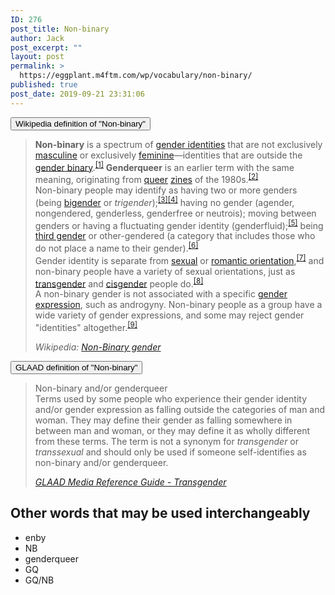 ```yaml
---
ID: 276
post_title: Non-binary
author: Jack
post_excerpt: ""
layout: post
permalink: >
  https://eggplant.m4ftm.com/wp/vocabulary/non-binary/
published: true
post_date: 2019-09-21 23:31:06
---
```

<!-- wp:kadence/accordion {"uniqueID":"_3f25d7-c7","paneCount":3,"startCollapsed":true,"linkPaneCollapse":false,"contentBorder":[0,0,0,0],"titleStyles":[{"size":[18,"",""],"sizeType":"px","lineHeight":[24,"",""],"lineType":"px","letterSpacing":"","family":"","google":"","style":"","weight":"","variant":"","subset":"","loadGoogle":true,"padding":[10,14,10,14],"marginTop":0,"color":"#555555","background":"#f2f2f2","border":["#555555","#555555","#555555","#555555"],"borderRadius":[0,0,0,0],"borderWidth":[0,0,0,0],"colorHover":"#444444","backgroundHover":"#eeeeee","borderHover":["#eeeeee","#eeeeee","#eeeeee","#eeeeee"],"colorActive":"#ffffff","backgroundActive":"#444444","borderActive":["#444444","#444444","#444444","#444444"],"textTransform":""}]} -->
<div class="wp-block-kadence-accordion alignnone"><div class="kt-accordion-wrap kt-accordion-wrap kt-accordion-id_3f25d7-c7 kt-accordion-has-3-panes kt-active-pane-0 kt-accordion-block kt-pane-header-alignment-left kt-accodion-icon-style-basic kt-accodion-icon-side-right" style="max-width:none"><div class="kt-accordion-inner-wrap" data-allow-multiple-open="true" data-start-open="none"><!-- wp:kadence/pane {"uniqueID":"_16caa6-68"} -->
<div class="wp-block-kadence-pane kt-accordion-pane kt-accordion-pane-1 kt-pane_16caa6-68"><div class="kt-accordion-header-wrap"><button class="kt-blocks-accordion-header kt-acccordion-button-label-show"><div class="kt-blocks-accordion-title-wrap"><span class="kt-blocks-accordion-title">Wikipedia definition of "Non-binary"</span></div><div class="kt-blocks-accordion-icon-trigger"></div></button></div><div class="kt-accordion-panel"><div class="kt-accordion-panel-inner"><!-- wp:quote {"className":"is-style-default"} -->
<blockquote class="wp-block-quote is-style-default"><p><strong>Non-binary</strong> is a spectrum of <a href="https://en.wikipedia.org/wiki/Gender_identity">gender identities</a> that are not exclusively <a href="https://en.wikipedia.org/wiki/Masculine">masculine</a> or exclusively <a href="https://en.wikipedia.org/wiki/Feminine">feminine</a>‍—‌identities that are outside the <a href="https://en.wikipedia.org/wiki/Gender_binary">gender binary</a>.<sup><a href="https://en.wikipedia.org/wiki/Non-binary_gender#cite_note-1">[1]</a></sup> <strong>Genderqueer</strong> is an earlier term with the same meaning, originating from <a href="https://en.wikipedia.org/wiki/Queer">queer</a> <a href="https://en.wikipedia.org/wiki/Zine">zines</a> of the 1980s.<sup><a href="https://en.wikipedia.org/wiki/Non-binary_gender#cite_note-2">[2]</a></sup> <br>Non-binary people may identify as having two or more genders (being <a href="https://en.wikipedia.org/wiki/Bigender">bigender</a> or <em>trigender</em>);<sup><a href="https://en.wikipedia.org/wiki/Non-binary_gender#cite_note-Bosson-2018-3">[3]</a><a href="https://en.wikipedia.org/wiki/Non-binary_gender#cite_note-Whyte-4">[4]</a></sup>  having no gender (agender, nongendered, genderless, genderfree or  neutrois); moving between genders or having a fluctuating gender  identity (genderfluid);<sup><a href="https://en.wikipedia.org/wiki/Non-binary_gender#cite_note-5">[5]</a></sup> being <a href="https://en.wikipedia.org/wiki/Third_gender">third gender</a> or other-gendered (a category that includes those who do not place a name to their gender).<sup><a href="https://en.wikipedia.org/wiki/Non-binary_gender#cite_note-6">[6]</a></sup> <br>Gender identity is separate from <a href="https://en.wikipedia.org/wiki/Sexual_orientation">sexual</a> or <a href="https://en.wikipedia.org/wiki/Romantic_orientation">romantic orientation</a>,<sup><a href="https://en.wikipedia.org/wiki/Non-binary_gender#cite_note-glaad_transgender-7">[7]</a></sup> and non-binary people have a variety of sexual orientations, just as <a href="https://en.wikipedia.org/wiki/Transgender">transgender</a> and <a href="https://en.wikipedia.org/wiki/Cisgender">cisgender</a> people do.<sup><a href="https://en.wikipedia.org/wiki/Non-binary_gender#cite_note-8">[8]</a></sup> <br>A non-binary gender is not associated with a specific <a href="https://en.wikipedia.org/wiki/Gender_expression">gender expression</a>,  such as androgyny. Non-binary people as a group have a wide variety of  gender expressions, and some may reject gender "identities" altogether.<sup><a href="https://en.wikipedia.org/wiki/Non-binary_gender#cite_note-Schorn-9">[9]</a></sup> </p><cite>Wikipedia:  <a href="https://en.wikipedia.org/wiki/Non-binary_gender">Non-Binary gender</a></cite></blockquote>
<!-- /wp:quote -->

<!-- wp:paragraph -->
<p></p>
<!-- /wp:paragraph --></div></div></div>
<!-- /wp:kadence/pane -->

<!-- wp:kadence/pane {"id":3,"uniqueID":"_02cab0-61"} -->
<div class="wp-block-kadence-pane kt-accordion-pane kt-accordion-pane-3 kt-pane_02cab0-61"><div class="kt-accordion-header-wrap"><button class="kt-blocks-accordion-header kt-acccordion-button-label-show"><div class="kt-blocks-accordion-title-wrap"><span class="kt-blocks-accordion-title">GLAAD definition of "Non-binary"</span></div><div class="kt-blocks-accordion-icon-trigger"></div></button></div><div class="kt-accordion-panel"><div class="kt-accordion-panel-inner"><!-- wp:quote -->
<blockquote class="wp-block-quote"><p>Non-binary and/or genderqueer<br>Terms used by some people who  experience their gender identity and/or gender expression as falling  outside the categories of man and woman. They may define their gender as  falling somewhere in between man and woman, or they may define it as  wholly different from these terms. The term is not a synonym for <em>transgender </em>or <em>transsexual </em>and should only be used if someone self-identifies as non-binary and/or genderqueer.</p><cite><a href="https://www.glaad.org/reference/transgender">GLAAD Media Reference Guide - Transgender</a></cite></blockquote>
<!-- /wp:quote --></div></div></div>
<!-- /wp:kadence/pane --></div></div></div>
<!-- /wp:kadence/accordion -->

<!-- wp:heading -->
<h2>Other words that may be used interchangeably</h2>
<!-- /wp:heading -->

<!-- wp:list -->
<ul><li>enby</li><li>NB</li><li>genderqueer</li><li>GQ</li><li>GQ/NB</li></ul>
<!-- /wp:list -->